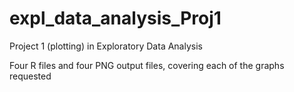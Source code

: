 # expl_data_analysis_Proj1
Project 1 (plotting) in Exploratory Data Analysis

Four R files and four PNG output files, covering each of the graphs requested
